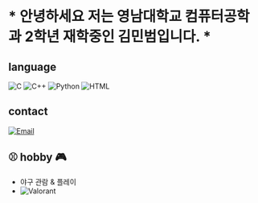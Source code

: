# * 안녕하세요 저는 영남대학교 컴퓨터공학과 2학년 재학중인 김민범입니다. * 

## language

![C](https://img.shields.io/badge/C-00599C?style=flat-square&logo=c&logoColor=white)
![C++](https://img.shields.io/badge/C++-00599C?style=flat-square&logo=cplusplus&logoColor=white)
![Python](https://img.shields.io/badge/Python-3776AB?style=flat-square&logo=python&logoColor=white)
![HTML](https://img.shields.io/badge/HTML5-E34F26?style=flat-square&logo=html5&logoColor=white)

## contact
[![Email](https://img.shields.io/badge/contact-7557191@naver.com-blue?style=flat-square&logo=gmail&logoColor=white)](mailto:7557191@naver.com)

## ⚾️ hobby 🎮

- 야구 관람 & 플레이
- ![Valorant](https://img.shields.io/badge/Valorant-FA4454?style=flat-square&logo=valorant&logoColor=white)
